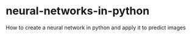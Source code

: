 # neural-networks-in-python
How to create a neural network in python and apply it to predict images 
